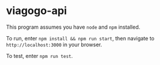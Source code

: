 # viagogo-api

This program assumes you have `node` and `npm` installed.

To run, enter ```npm install && npm run start```, then navigate to ```http://localhost:3000``` in your browser.

To test, enter ```npm run test```.
